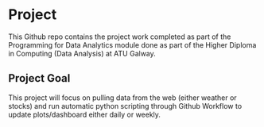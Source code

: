 # Project

This Github repo contains the project work completed as part of the Programming for Data Analytics module done as part of the Higher Diploma in Computing (Data Analysis) at ATU Galway. 


## Project Goal 
This project will focus on pulling data from the web (either weather or stocks) and run automatic python scripting through Github Workflow to update plots/dashboard either daily or weekly. 